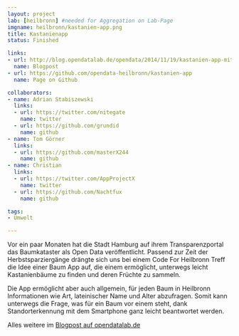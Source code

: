 ```yaml
---
layout: project
lab: [heilbronn] #needed for Aggregation on Lab-Page
imgname: heilbronn/kastanien-app.png
title: Kastanienapp
status: Finished

links:
- url: http://blog.opendatalab.de/opendata/2014/11/19/kastanien-app-mit-baumkataster
  name: Blogpost
- url: https://github.com/opendata-heilbronn/kastanien-app
  name: Page on Github

collaborators:
- name: Adrian Stabiszewski
  links:
  - url: https://twitter.com/nitegate
    name: twitter
  - url: https://github.com/grundid
    name: github
- name: Tom Görner
  links:
  - url: https://github.com/masterX244
    name: github
- name: Christian
  links:
  - url: https://twitter.com/AppProjectX
    name: twitter
  - url: https://github.com/Nachtfux
    name: github

tags:
- Umwelt

---
```


Vor ein paar Monaten hat die Stadt Hamburg auf ihrem Transparenzportal das Baumkataster als Open Data veröffentlicht. Passend zur Zeit der Herbstsparziergänge drängte sich uns bei einem Code For Heilbronn Treff die Idee einer Baum App auf, die einem ermöglicht, unterwegs leicht Kastanienbäume zu finden und deren Früchte zu sammeln.

Die App ermöglicht aber auch allgemein, für jeden Baum in Heilbronn Informationen wie Art, lateinischer Name und Alter abzufragen. Somit kann unterwegs die Frage, was für ein Baum vor einem steht, dank Standorterkennung mit dem Smartphone ganz leicht beantwortet werden.

Alles weitere im [Blogpost auf opendatalab.de](http://blog.opendatalab.de/opendata/2014/11/19/kastanien-app-mit-baumkataster)
